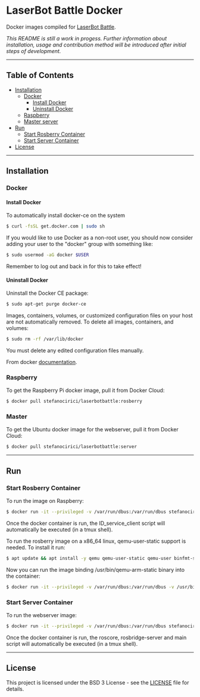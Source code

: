 # LaserBot Battle Docker

  Docker images compiled for [LaserBot Battle](https://github.com/ludusrusso/pp-robot-2018).


*This README is still a work in progess.*
*Further information about installation, usage and contribution method will be introduced after initial steps of development.*

---

## Table of Contents
- [Installation](#installation)
    - [Docker](#docker)
      - [Install Docker](#install-docker)
      - [Uninstall Docker](#uninstall-docker)
    - [Raspberry](#raspberry)
    - [Master server](#master)
- [Run](#run)
    - [Start Rosberry Container](#start-rosberry-container)
    - [Start Server Container](#start-server-container)
- [License](#license)

---

## Installation

  ### Docker
  
  #### Install Docker
  To automatically install docker-ce on the system
  
  ```bash
  $ curl -fsSL get.docker.com | sudo sh
  ```

  If you would like to use Docker as a non-root user, you should now consider adding your user to the
  "docker" group with something like:
  
  ```bash
  $ sudo usermod -aG docker $USER
  ```

  Remember to log out and back in for this to take effect!
      
  #### Uninstall Docker
  Uninstall the Docker CE package:
  
  ```bash
  $ sudo apt-get purge docker-ce
  ```

  Images, containers, volumes, or customized configuration files on your host are not automatically removed.
  To delete all images, containers, and volumes:
  
  ```bash
  $ sudo rm -rf /var/lib/docker
  ```

  You must delete any edited configuration files manually.
    
  From docker [documentation](https://docs.docker.com/install/linux/docker-ce/ubuntu/#install-using-the-convenience-script).

  ### Raspberry
  To get the Raspberry Pi docker image, pull it from Docker Cloud:
  
  ```bash
  $ docker pull stefanocirici/laserbotbattle:rosberry
  ```

  ### Master
  To get the Ubuntu docker image for the webserver, pull it from Docker Cloud:
  
  ```bash
  $ docker pull stefanocirici/laserbotbattle:server
  ```

---

## Run

  ### Start Rosberry Container
  To run the image on Raspberry:
  
  ```bash
  $ docker run -it --privileged -v /var/run/dbus:/var/run/dbus stefanocirici/laserbotbattle:rosberry
  ```
  
  Once the docker container is run, the ID_service_client script will automatically be executed (in a tmux shell).
  
  
  To run the rosberry image on a x86_64 linux, qemu-user-static support is needed. To install it run:
  
  ```bash
  $ apt update && apt install -y qemu qemu-user-static qemu-user binfmt-support
  ```
  
  Now you can run the image binding /usr/bin/qemu-arm-static binary into the container:
  
  ```bash
  $ docker run -it --privileged -v /var/run/dbus:/var/run/dbus -v /usr/bin/qemu-arm-static:/usr/bin/qemu-arm-static stefanocirici/laserbotbattle:rosberry
  ```
  
  ### Start Server Container
  To run the webserver image:
  
  ```bash
  $ docker run -it --privileged -v /var/run/dbus:/var/run/dbus stefanocirici/laserbotbattle:server
  ```
  
  Once the docker container is run, the roscore, rosbridge-server and main script will automatically be executed (in a tmux shell).
  
  
---

## License

This project is licensed under the BSD 3 License - see the [LICENSE](LICENSE) file for details.
